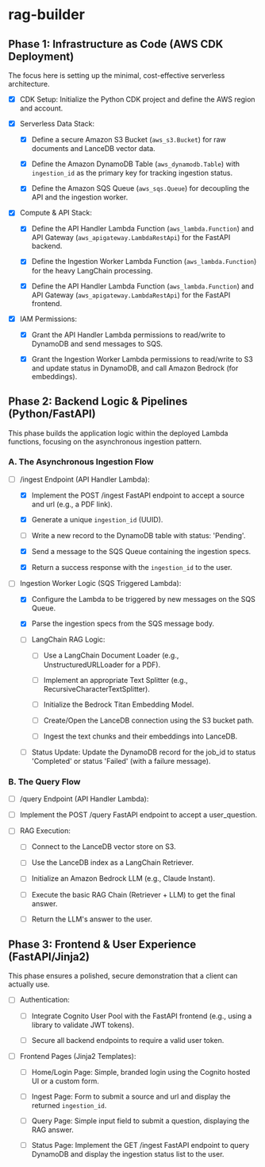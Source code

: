 # rag-builder

## Phase 1: Infrastructure as Code (AWS CDK Deployment)

The focus here is setting up the minimal, cost-effective serverless
architecture.

- [x] CDK Setup: Initialize the Python CDK project and define the AWS region and
      account.

- [x] Serverless Data Stack:
  - [x] Define a secure Amazon S3 Bucket (`aws_s3.Bucket`) for raw documents and
        LanceDB vector data.

  - [x] Define the Amazon DynamoDB Table (`aws_dynamodb.Table`) with
        `ingestion_id` as the primary key for tracking ingestion status.

  - [x] Define the Amazon SQS Queue (`aws_sqs.Queue`) for decoupling the API and
        the ingestion worker.

- [x] Compute & API Stack:
  - [x] Define the API Handler Lambda Function (`aws_lambda.Function`) and API
        Gateway (`aws_apigateway.LambdaRestApi`) for the FastAPI backend.

  - [x] Define the Ingestion Worker Lambda Function (`aws_lambda.Function`) for
        the heavy LangChain processing.

  - [x] Define the API Handler Lambda Function (`aws_lambda.Function`) and API
        Gateway (`aws_apigateway.LambdaRestApi`) for the FastAPI frontend.

- [x] IAM Permissions:
  - [x] Grant the API Handler Lambda permissions to read/write to DynamoDB and
        send messages to SQS.

  - [x] Grant the Ingestion Worker Lambda permissions to read/write to S3 and
        update status in DynamoDB, and call Amazon Bedrock (for embeddings).

## Phase 2: Backend Logic & Pipelines (Python/FastAPI)

This phase builds the application logic within the deployed Lambda functions,
focusing on the asynchronous ingestion pattern.

### A. The Asynchronous Ingestion Flow

- [ ] /ingest Endpoint (API Handler Lambda):
  - [x] Implement the POST /ingest FastAPI endpoint to accept a source and url
        (e.g., a PDF link).

  - [x] Generate a unique `ingestion_id` (UUID).

  - [ ] Write a new record to the DynamoDB table with status: 'Pending'.

  - [x] Send a message to the SQS Queue containing the ingestion specs.

  - [x] Return a success response with the `ingestion_id` to the user.

- [ ] Ingestion Worker Logic (SQS Triggered Lambda):
  - [x] Configure the Lambda to be triggered by new messages on the SQS Queue.

  - [x] Parse the ingestion specs from the SQS message body.

  - [ ] LangChain RAG Logic:
    - [ ] Use a LangChain Document Loader (e.g., UnstructuredURLLoader for a
          PDF).

    - [ ] Implement an appropriate Text Splitter (e.g.,
          RecursiveCharacterTextSplitter).

    - [ ] Initialize the Bedrock Titan Embedding Model.

    - [ ] Create/Open the LanceDB connection using the S3 bucket path.

    - [ ] Ingest the text chunks and their embeddings into LanceDB.

  - [ ] Status Update: Update the DynamoDB record for the job_id to status
        'Completed' or status 'Failed' (with a failure message).

### B. The Query Flow

- [ ] /query Endpoint (API Handler Lambda):

- [ ] Implement the POST /query FastAPI endpoint to accept a user_question.

- [ ] RAG Execution:
  - [ ] Connect to the LanceDB vector store on S3.

  - [ ] Use the LanceDB index as a LangChain Retriever.

  - [ ] Initialize an Amazon Bedrock LLM (e.g., Claude Instant).

  - [ ] Execute the basic RAG Chain (Retriever + LLM) to get the final answer.

  - [ ] Return the LLM's answer to the user.

## Phase 3: Frontend & User Experience (FastAPI/Jinja2)

This phase ensures a polished, secure demonstration that a client can actually
use.

- [ ] Authentication:
  - [ ] Integrate Cognito User Pool with the FastAPI frontend (e.g., using a
        library to validate JWT tokens).

  - [ ] Secure all backend endpoints to require a valid user token.

- [ ] Frontend Pages (Jinja2 Templates):
  - [ ] Home/Login Page: Simple, branded login using the Cognito hosted UI or a
        custom form.

  - [ ] Ingest Page: Form to submit a source and url and display the returned
        `ingestion_id`.

  - [ ] Query Page: Simple input field to submit a question, displaying the RAG
        answer.

  - [ ] Status Page: Implement the GET /ingest FastAPI endpoint to query
        DynamoDB and display the ingestion status list to the user.
